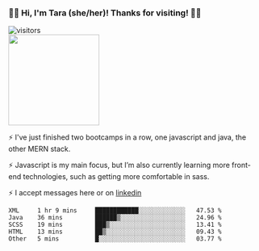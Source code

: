 ### 👋🏾 Hi, I'm Tara (she/her)! Thanks for visiting! 👋🏾
![visitors](https://visitor-badge.glitch.me/badge?page_id=qualmless)
<BR>
<img height="180em" src="https://github-readme-stats.vercel.app/api?username=qualmless&show_icons=true&hide_border=true&&count_private=true&include_all_commits=true" />

⚡️ I've just finished two bootcamps in a row, one javascript and java, the other MERN stack. 

⚡️ Javascript is my main focus, but I’m also currently learning more front-end technologies, such as getting more comfortable in sass. 

⚡️ I accept messages here or on <a href="https://www.linkedin.com/in/tarajdunmore/">linkedin</a>

<!--START_SECTION:waka-->
```text
XML     1 hr 9 mins     ████████████░░░░░░░░░░░░░   47.53 % 
Java    36 mins         ██████▒░░░░░░░░░░░░░░░░░░   24.96 % 
SCSS    19 mins         ███▒░░░░░░░░░░░░░░░░░░░░░   13.41 % 
HTML    13 mins         ██▒░░░░░░░░░░░░░░░░░░░░░░   09.43 % 
Other   5 mins          █░░░░░░░░░░░░░░░░░░░░░░░░   03.77 % 
```
<!--END_SECTION:waka-->

<!--
**qualmless/qualmless** is a ✨ _special_ ✨ repository because its `README.md` (this file) appears on your GitHub profile.

Here are some ideas to get you started:
- 🔭 I’m currently working on ...
- 👯 I’m looking to collaborate on ...
- 🤔 I’m looking for help with ...
- 💬 Ask me about ...
- 📫 How to reach me: ...
- ⚡ Fun fact: ...
-->
